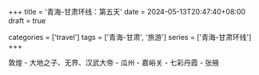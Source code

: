 +++
title = '青海-甘肃环线：第五天'
date = 2024-05-13T20:47:40+08:00
draft = true

categories = ['travel']
tags = ['青海-甘肃', '旅游']
series = ['青海-甘肃环线']
+++

敦煌 - 大地之子、无界、汉武大帝 - 瓜州 - 嘉峪关 - 七彩丹霞 - 张掖
